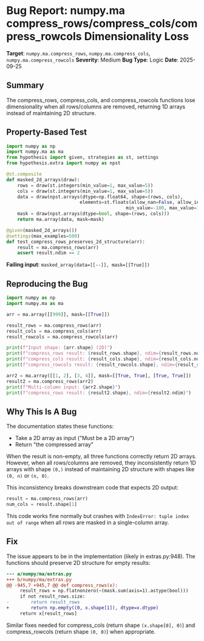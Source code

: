 # Bug Report: numpy.ma compress_rows/compress_cols/compress_rowcols Dimensionality Loss

**Target**: `numpy.ma.compress_rows`, `numpy.ma.compress_cols`, `numpy.ma.compress_rowcols`
**Severity**: Medium
**Bug Type**: Logic
**Date**: 2025-09-25

## Summary

The compress_rows, compress_cols, and compress_rowcols functions lose dimensionality when all rows/columns are removed, returning 1D arrays instead of maintaining 2D structure.

## Property-Based Test

```python
import numpy as np
import numpy.ma as ma
from hypothesis import given, strategies as st, settings
from hypothesis.extra import numpy as npst

@st.composite
def masked_2d_arrays(draw):
    rows = draw(st.integers(min_value=1, max_value=5))
    cols = draw(st.integers(min_value=1, max_value=5))
    data = draw(npst.arrays(dtype=np.float64, shape=(rows, cols),
                           elements=st.floats(allow_nan=False, allow_infinity=False,
                                            min_value=-100, max_value=100)))
    mask = draw(npst.arrays(dtype=bool, shape=(rows, cols)))
    return ma.array(data, mask=mask)

@given(masked_2d_arrays())
@settings(max_examples=500)
def test_compress_rows_preserves_2d_structure(arr):
    result = ma.compress_rows(arr)
    assert result.ndim == 2
```

**Failing input**: `masked_array(data=[[--]], mask=[[True]])`

## Reproducing the Bug

```python
import numpy as np
import numpy.ma as ma

arr = ma.array([[999]], mask=[[True]])

result_rows = ma.compress_rows(arr)
result_cols = ma.compress_cols(arr)
result_rowcols = ma.compress_rowcols(arr)

print(f"Input shape: {arr.shape} (2D)")
print(f"compress_rows result: {result_rows.shape}, ndim={result_rows.ndim}")
print(f"compress_cols result: {result_cols.shape}, ndim={result_cols.ndim}")
print(f"compress_rowcols result: {result_rowcols.shape}, ndim={result_rowcols.ndim}")

arr2 = ma.array([[1, 2], [3, 4]], mask=[[True, True], [True, True]])
result2 = ma.compress_rows(arr2)
print(f"Multi-column input: {arr2.shape}")
print(f"compress_rows result: {result2.shape}, ndim={result2.ndim}")
```

## Why This Is A Bug

The documentation states these functions:
- Take a 2D array as input ("Must be a 2D array")
- Return "the compressed array"

When the result is non-empty, all three functions correctly return 2D arrays. However, when all rows/columns are removed, they inconsistently return 1D arrays with shape `(0,)` instead of maintaining 2D structure with shapes like `(0, n)` or `(n, 0)`.

This inconsistency breaks downstream code that expects 2D output:
```python
result = ma.compress_rows(arr)
num_cols = result.shape[1]
```

This code works fine normally but crashes with `IndexError: tuple index out of range` when all rows are masked in a single-column array.

## Fix

The issue appears to be in the implementation (likely in extras.py:948). The functions should preserve 2D structure for empty results:

```diff
--- a/numpy/ma/extras.py
+++ b/numpy/ma/extras.py
@@ -945,7 +945,7 @@ def compress_rows(x):
     result_rows = np.flatnonzero(~(mask.sum(axis=1).astype(bool)))
     if not result_rows.size:
-        return result_rows
+        return np.empty((0, x.shape[1]), dtype=x.dtype)
     return x[result_rows]
```

Similar fixes needed for compress_cols (return shape `(x.shape[0], 0)`) and compress_rowcols (return shape `(0, 0)`) when appropriate.